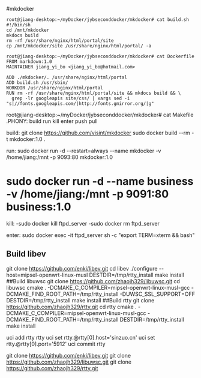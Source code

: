 #mkdocker
```
root@jiang-desktop:~/myDocker/jybseconddocker/mkdocker# cat build.sh 
#!/bin/sh
cd /mnt/mkdocker
mkdocs build
rm -rf /usr/share/nginx/html/portal/site
cp /mnt/mkdocker/site /usr/share/nginx/html/portal/ -a
```
```
root@jiang-desktop:~/myDocker/jybseconddocker/mkdocker# cat Dockerfile 
FROM markdown:1.0
MAINTAINER jiang_yi_bo <jiang_yi_bo@hotmail.com>

ADD ./mkdocker/. /usr/share/nginx/html/portal
ADD build.sh /usr/sbin/
WORKDIR /usr/share/nginx/html/portal
RUN rm -rf /usr/share/nginx/html/portal/site && mkdocs build && \
  grep -lr googleapis site/css/ | xargs sed -i "s|//fonts.googleapis.com/|http://fonts.gmirror.org/|g"
 ```

root@jiang-desktop:~/myDocker/jybseconddocker/mkdocker# cat Makefile 
.PHONY: build run kill enter push pull

build:
	git clone https://github.com/visint/mkdocker
	sudo docker build --rm -t mkdocker:1.0 .

run:
	sudo docker run -d --restart=always  --name mkdocker -v /home/jiang:/mnt -p 9093:80 mkdocker:1.0
#	sudo docker run -d --name business -v /home/jiang:/mnt -p 9091:80 business:1.0

kill:
	-sudo docker kill ftpd_server
	-sudo docker rm ftpd_server

enter:
	sudo docker exec -it ftpd_server sh -c "export TERM=xterm && bash"




## Build libev
git clone https://github.com/enki/libev.git
cd libev
./configure --host=mipsel-openwrt-linux-musl
DESTDIR=/tmp/rtty_install make install
##Build libuwsc
git clone https://github.com/zhaojh329/libuwsc.git
cd libuwsc
cmake . -DCMAKE_C_COMPILER=mipsel-openwrt-linux-musl-gcc -DCMAKE_FIND_ROOT_PATH=/tmp/rtty_install -DUWSC_SSL_SUPPORT=OFF
DESTDIR=/tmp/rtty_install make install
##Build rtty
git clone https://github.com/zhaojh329/rtty.git
cd rtty
cmake . -DCMAKE_C_COMPILER=mipsel-openwrt-linux-musl-gcc -DCMAKE_FIND_ROOT_PATH=/tmp/rtty_install
DESTDIR=/tmp/rtty_install make install

uci add rtty rtty
uci set rtty.@rtty[0].host='sinzuo.cn'
uci set rtty.@rtty[0].port='5912'
uci commit rtty

git clone https://github.com/enki/libev.git
git clone https://github.com/zhaojh329/libuwsc.git
git clone https://github.com/zhaojh329/rtty.git


```